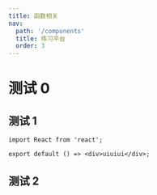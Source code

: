 ```yaml
---
title: 函数相关
nav:
  path: '/components'
  title: 练习平台
  order: 3
---
```


# 测试 0

## 测试 1

```tsx
import React from 'react';

export default () => <div>uiuiui</div>;
```

## 测试 2
